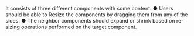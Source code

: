 It consists of three different components with some content.
● Users should be able to Resize the components by dragging them from
any of the sides.
● The neighbor components should expand or shrink based on re-sizing
operations performed on the target component.
